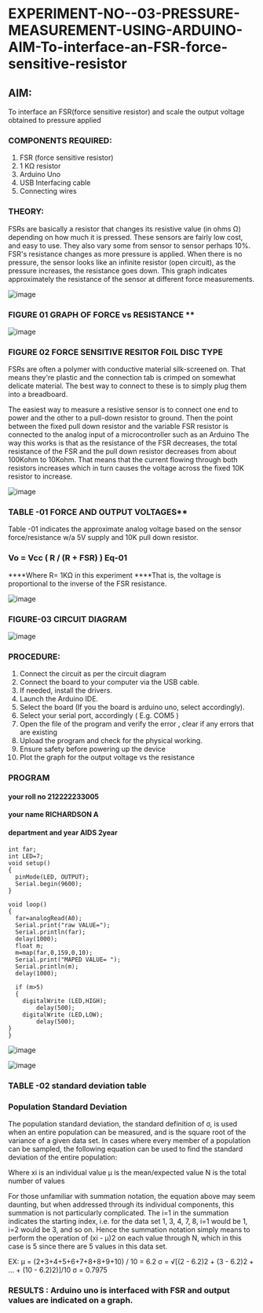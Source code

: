 # EXPERIMENT-NO--03-PRESSURE-MEASUREMENT-USING-ARDUINO-AIM-To-interface-an-FSR-force-sensitive-resistor


## AIM: 
To interface an FSR(force sensitive resistor) and scale the output voltage obtained to pressure applied 
 
### COMPONENTS REQUIRED:
1.	FSR  (force sensitive resistor)
2.	1 KΩ resistor 
3.	Arduino Uno 
4.	USB Interfacing cable 
5.	Connecting wires 


### THEORY: 
FSRs are basically a resistor that changes its resistive value (in ohms Ω) depending on how much it is pressed. These sensors are fairly low cost, and easy to use. They also vary some from sensor to sensor perhaps 10%. FSR's resistance changes as more pressure is applied. When there is no pressure, the sensor looks like an infinite resistor (open circuit), as the pressure increases, the resistance goes down. This graph indicates approximately the resistance of the sensor at different force measurements.
 

![image](https://user-images.githubusercontent.com/36288975/163532939-d6888ae1-4068-4d83-86a7-fc4c32d5179e.png)

### FIGURE 01 GRAPH OF FORCE vs RESISTANCE **




![image](https://user-images.githubusercontent.com/36288975/163532957-82d57567-a1c3-48c5-8a87-7ea66d6fca49.png)




### FIGURE 02 FORCE SENSITIVE RESITOR FOIL DISC TYPE  

FSRs are often a polymer with conductive material silk-screened on. That means they're plastic and the connection tab is crimped on somewhat delicate material. The best way to connect to these is to simply plug them into a breadboard.

The easiest way to measure a resistive sensor is to connect one end to power and the other to a pull-down resistor to ground. Then the point between the fixed pull down resistor and the variable FSR resistor is connected to the analog input of a microcontroller such as an Arduino The way this works is that as the resistance of the FSR decreases, the total resistance of the FSR and the pull down resistor decreases from about 100Kohm to 10Kohm. That means that the current flowing through both resistors increases which in turn causes the voltage across the fixed 10K resistor to increase.

 ![image](https://user-images.githubusercontent.com/36288975/163532972-2b909551-12c9-485d-adb1-d1e988d557bd.png)

### TABLE -01 FORCE AND OUTPUT VOLTAGES**
	
  Table -01 indicates the approximate analog voltage based on the sensor force/resistance w/a 5V supply and 10K pull down resistor.

### Vo = Vcc ( R / (R + FSR) )								Eq-01

****Where R= 1KΩ in this experiment 
****That is, the voltage is proportional to the inverse of the FSR resistance.










![image](https://user-images.githubusercontent.com/36288975/163532979-a2a5cb5c-f495-442c-843e-bebb82737a35.png)



### FIGURE-03 CIRCUIT DIAGRAM
![image](https://github.com/Richard01072002/EXPERIMENT-NO--04-PRESSURE-MEASUREMENT-USING-ARDUINO-AIM-To-interface-an-FSR-force-sensitive-resist/assets/141472248/cde8f1ab-87c8-49e7-b947-c8a89f0747af)



### PROCEDURE:
1.	Connect the circuit as per the circuit diagram 
2.	Connect the board to your computer via the USB cable.
3.	If needed, install the drivers.
4.	Launch the Arduino IDE.
5.	Select the board (If you the board is arduino uno, select accordingly).
6.	Select your serial port, accordingly ( E.g. COM5 )
7.	Open the file of the program  and verify the error , clear if any errors that are existing 
8.	Upload the program and check for the physical working. 
9.	Ensure safety before powering up the device 
10.	Plot the graph for the output voltage vs the resistance 


### PROGRAM 
 #### your roll no 212222233005
 #### your name RICHARDSON A
 #### department and year AIDS 2year

```
int far;
int LED=7;
void setup()
{
  pinMode(LED, OUTPUT);
  Serial.begin(9600);
}

void loop()
{
  far=analogRead(A0);
  Serial.print("raw VALUE=");
  Serial.println(far);
  delay(1000);
  float m;
  m=map(far,0,159,0,10);
  Serial.print("MAPED VALUE= ");
  Serial.println(m);
  delay(1000);
  
  if (m>5)
  {
    digitalWrite (LED,HIGH);
    	delay(500);
    digitalWrite (LED,LOW);
    	delay(500);
}
}  
```
![image](https://github.com/Richard01072002/EXPERIMENT-NO--04-PRESSURE-MEASUREMENT-USING-ARDUINO-AIM-To-interface-an-FSR-force-sensitive-resist/assets/141472248/50af9a8c-899f-4092-ada3-232adf6c8bac)
 

![image](https://github.com/Richard01072002/EXPERIMENT-NO--04-PRESSURE-MEASUREMENT-USING-ARDUINO-AIM-To-interface-an-FSR-force-sensitive-resist/assets/141472248/49c0860e-3a94-4ee1-84b6-007fe0b54702)



### TABLE -02 standard deviation table 
### Population Standard Deviation
The population standard deviation, the standard definition of σ, is used when an entire population can be measured, and is the square root of the variance of a given data set. In cases where every member of a population can be sampled, the following equation can be used to find the standard deviation of the entire population:



Where
xi is an individual value
μ is the mean/expected value
N is the total number of values

For those unfamiliar with summation notation, the equation above may seem daunting, but when addressed through its individual components, this summation is not particularly complicated. The i=1 in the summation indicates the starting index, i.e. for the data set 1, 3, 4, 7, 8, i=1 would be 1, i=2 would be 3, and so on. Hence the summation notation simply means to perform the operation of (xi - μ)2 on each value through N, which in this case is 5 since there are 5 values in this data set.

EX: μ = (2+3+4+5+6+7+8+8+9+10) / 10 = 6.2
σ = √[(2 - 6.2)2 + (3 - 6.2)2 + ... + (10 - 6.2)2)]/10 σ = 0.7975















### RESULTS : Arduino uno is interfaced with FSR and output values are indicated on a graph.
